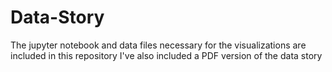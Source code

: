 # Data-Story
The jupyter notebook and data files necessary for the visualizations are included in this repository
I've also included a PDF version of the data story 
